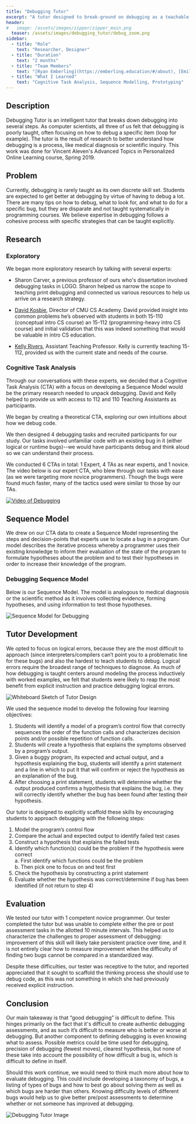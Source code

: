 ```yaml
---
title: "Debugging Tutor"
excerpt: "A tutor designed to break-ground on debugging as a teachable process"
header:
#   image: /assets/images/zipper/zipper_main.png
  teaser: /assets/images/debugging_tutor/debug_zoom.png
sidebar:
  - title: "Role"
    text: "Researcher, Designer"
  - title: "Duration"
    text: "2 months"
  - title: "Team Members"
    text: "[Ryan Emberling](https://emberling.education/#/about), [Emilio Vargas-Vite](https://github.com/Eleutherado)"
  - title: "What I Learned"
    text: "Cognitive Task Analysis, Sequence Modelling, Prototyping" 
---
```


## Description
Debugging Tutor is an intelligent tutor that breaks down debugging into several steps. As computer scientists, all three of us felt that debugging is poorly taught, often focusing on how to debug a specific item (loop for example). The tutor is the result of research to better understand how debugging is a process, like medical diagnosis or scientific inquiry. This work was done for Vincent Aleven's Advanced Topics in Personalized Online Learning course, Spring 2019. 

## Problem
Currently, debugging is rarely taught as its own discrete skill set. Students are expected to get better at debugging by virtue of having to debug a lot. There are many tips on how to debug, what to look for, and what to do for a specific bug, but they are disparate and not taught systematically in programming courses. We believe expertise in debugging follows a cohesive process with specific strategies that can be taught explicitly. 

## Research  
### Exploratory
We began more exploratory research by talking with several experts:
- Sharon Carver, a previous professor of ours who's dissertation involved debugging tasks in LOGO. Sharon helped us narrow the scope to teaching print debugging and connected us various resources to help us arrive on a research strategy.

- [David Kosbie](http://www.kosbie.net/cmu/), Director of CMU CS Academy. David provided insight into common problems he’s observed with students in both 15-110 (conceptual intro CS course) an 15-112 (programming-heavy intro CS course) and initial validation that this was indeed something that would be valuable in intro CS education.

- [Kelly Rivers](http://www.krivers.net/), Assistant Teaching Professor. Kelly is currently teaching 15-112, provided us with the current state and needs of the course.


### Cognitive Task Analysis
Through our conversations with these experts, we decided that a Cognitive Task Analysis (CTA) with a focus on developing a Sequence Model would be the primary research needed to unpack debugging. David and Kelly helped to provide us with access to 112 and 110 Teaching Assistants as participants. 

We began by creating a theoretical CTA, exploring our own intuitions about how we debug code. 

We then designed 4 debugging tasks and recruited participants for our study. Our tasks involved unfamiliar code with an existing bug in it (either logical or runtime bugs)--we would have participants debug and think aloud so we can understand their process.

We conducted 6 CTAs in total: 1 Expert, 4 TAs as near experts, and 1 novice. The video below is our expert CTA, who blew through our tasks with ease (as we were targeting more novice programmers). Though the bugs were found much faster, many of the tactics used were similar to those by our TAs.  

[![Video of Debugging](http://img.youtube.com/vi/aaFyL0z2Jfg/0.jpg)](http://www.youtube.com/watch?v=aaFyL0z2Jfg "Expert CTA Debugging Tutor")


## Sequence Model
We drew on our CTA data to create a Sequence Model representing the steps and decision-points that experts use to locate a bug in a program. Our model describes the iterative process whereby a programmer uses their existing knowledge to inform their evaluation of the state of the program to formulate hypotheses about the problem and to test their hypotheses in order to increase their knowledge of the program.

### Debugging Sequence Model
Below is our Sequence Model. The model is analogous to medical diagnosis or the scientific method as it involves collecting evidence, forming hypotheses, and using information to test those hypotheses.

![Sequence Model for Debugging](/assets/images/debugging_tutor/debugging_sequence_model.jpg)

## Tutor Development
We opted to focus on logical errors, because they are the most difficult to approach (since interpreters/compilers can’t point you to a problematic line for these bugs) and also the hardest to teach students to debug. Logical errors require the broadest range of techniques to diagnose.  As much of how debugging is taught centers around modeling the process inductively with worked examples, we felt that students were likely to reap the most benefit from explicit instruction and practice debugging logical errors.

![Whiteboard Sketch of Tutor Design](/assets/images/debugging_tutor/debug_whiteboard.png)

We used the sequence model to develop the following four learning objectives:
1. Students will identify a model of a program’s control flow that correctly sequences the order of the function calls and characterizes decision points and/or possible repetition of function calls.
2. Students will create a hypothesis that explains the symptoms observed by a program’s output.
3. Given a buggy program, its expected and actual output, and a hypothesis explaining the bug, students will identify a print statement and a line in which to put it that will confirm or reject the hypothesis as an explanation of the bug.
4. After choosing a print statement, students will determine whether the output produced confirms a hypothesis that explains the bug, i.e. they will correctly identify whether the bug has been found after testing their hypothesis.

Our tutor is designed to explicitly scaffold these skills by encouraging students to approach debugging with the following steps:
1. Model the program’s control flow
2. Compare the actual and expected output to identify failed test cases
3. Construct a hypothesis that explains the failed tests
4. Identify which function(s) could be the problem if the hypothesis were correct  
  a. First identify which functions could be the problem  
  b. Then pick one to focus on and test first
5. Check the hypothesis by constructing a print statement
6. Evaluate whether the hypothesis was correct/determine if bug has been identified (if not return to step 4)

## Evaluation
We tested our tutor with 1 competent novice programmer. Our tester completed the tutor but was unable to complete either the pre or post assessment tasks in the allotted 10 minute intervals. This helped us to characterize the challenges to proper assessment of debugging: improvement of this skill will likely take persistent practice over time, and it is not entirely clear how to measure improvement when the difficulty of finding two bugs cannot be compared in a standardized way. 

Despite these difficulties, our tester was receptive to the tutor, and reported appreciated that it sought to scaffold the thinking process she should use to debug code, as this was not something in which she had previously received explicit instruction.

## Conclusion
Our main takeaway is that “good debugging” is difficult to define. This hinges primarily on the fact that it's difficult to create authentic debugging assessments, and as such it’s difficult to measure who is better or worse at debugging. But another component to defining debugging is even knowing what to assess. Possible metrics could be time used for debugging, precision of debugging (fewest moves), clearest hypothesis, but none of these take into account the possibility of how difficult a bug is, which is difficult to define in itself.

Should this work continue, we would need to think much more about how to evaluate debugging. This could include developing a taxonomy of bugs, a listing of types of bugs and how to best go about solving them as well as which bugs are harder than others. Knowing difficulty levels of different bugs would help us to give better pre/post assessments to determine whether or not someone has improved at debugging. 

![Debugging Tutor Image](/assets/images/debugging_tutor/debug_tutor.png)